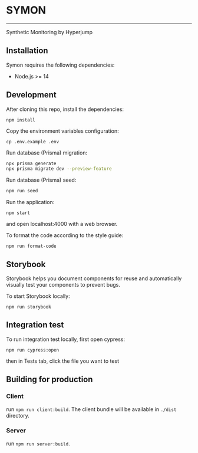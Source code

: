 # SYMON

---

Synthetic Monitoring by Hyperjump

## Installation

Symon requires the following dependencies:

* Node.js >= 14

## Development

After cloning this repo, install the dependencies:
```
npm install
```

Copy the environment variables configuration:
```
cp .env.example .env
```

Run database (Prisma) migration:

```bash
npx prisma generate
npx prisma migrate dev --preview-feature
```

Run database (Prisma) seed:
```bash
npm run seed
```

Run the application:
```
npm start
```
and open localhost:4000 with a web browser.


To format the code according to the style guide:
```
npm run format-code
```


## Storybook

Storybook helps you document components for reuse and automatically visually test your components to prevent bugs.

To start Storybook locally:
```
npm run storybook
```

## Integration test

To run integration test locally, first open cypress:

```
npm run cypress:open
```

then in Tests tab, click the file you want to test


## Building for production

### Client

run `npm run client:build`. The client bundle will be available in `./dist` directory.

### Server

run `npm run server:build`.
